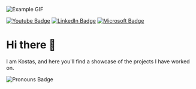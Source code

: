 ![Example GIF](workflow/background.gif)

<!--
[![Twitter Badge](https://img.shields.io/badge/Twitter-Profile-1DA1F2?style=flat&logo=twitter&logoColor=white&color=1CA2F1)](https://twitter.com/SavvidouFoteini)
[![Blog Badge](https://img.shields.io/badge/Foteini%20Savvidou's-Blog-21759B?style=flat&color=ce8460)](https://sfoteini.github.io/)
[![Blog Badge](https://img.shields.io/badge/Microsoft%20Tech%20Community-Posts-6264A7?style=flat&logo=microsoft&logoColor=white&color=6264A7)](https://techcommunity.microsoft.com/t5/user/viewprofilepage/user-id/1164279?WT.mc_id=AI-MVP-5004971)
0077B5
-->
[![Youtube Badge](https://img.shields.io/badge/Youtube%20-%20Profile%20-%20red?style=flat&logo=youtube&logoColor=white[)](https://www.youtube.com/channel/UCAXCelfMDFLqPmT7PvNsn5Q)
[![LinkedIn Badge](https://img.shields.io/badge/LinkedIn-Profile-0077B5?style=flat&logo=linkedin&logoColor=white[)](https://www.linkedin.com/in/konstantinos-kokkinoris-720062168)
[![Microsoft Badge](https://img.shields.io/badge/Microsoft-Profile-0078D7?style=flat&logo=microsoft&logoColor=white&color=0078D7[)](https://learn.microsoft.com/en-gb/users/kostasko-7046/achievements#trophies-section)

# Hi there 👋

I am Kostas, and here you'll find a showcase of the projects I have worked on.

![Pronouns Badge](https://img.shields.io/badge/Pronouns-He/His-3C96FF?style=flat)

<!--
**Kostasco/Kostasco** is a ✨ _special_ ✨ repository because its `README.md` (this file) appears on your GitHub profile.

Here are some ideas to get you started:

- 🔭 I’m currently working on ...
- 🌱 I’m currently learning ...
- 👯 I’m looking to collaborate on ...
- 🤔 I’m looking for help with ...
- 💬 Ask me about ...
- 📫 How to reach me: ...
- 😄 Pronouns: ...
- ⚡ Fun fact: ...
-->

